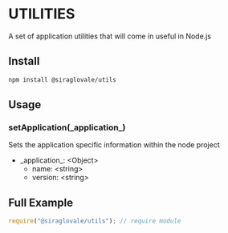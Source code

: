 # UTILITIES

A set of application utilities that will come in useful in Node.js

## Install

```bash
npm install @siraglovale/utils
```

## Usage

### setApplication(\_application\_)
Sets the application specific information within the node project
* \_application\_: \<Object\>
    * name: \<string\>
    * version: \<string\>

## Full Example
```javascript
require("@siraglovale/utils"); // require module
```